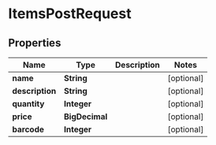 

# ItemsPostRequest


## Properties

| Name | Type | Description | Notes |
|------------ | ------------- | ------------- | -------------|
|**name** | **String** |  |  [optional] |
|**description** | **String** |  |  [optional] |
|**quantity** | **Integer** |  |  [optional] |
|**price** | **BigDecimal** |  |  [optional] |
|**barcode** | **Integer** |  |  [optional] |




